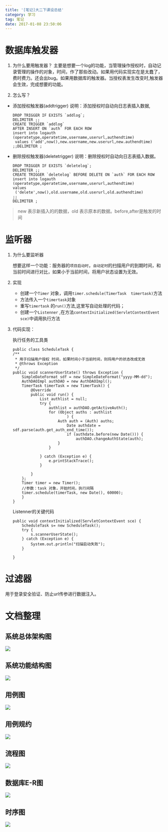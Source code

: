 ```yaml
---
title: '[笔记]大二下课设总结'
category: 学习
tag: 笔记
date: 2017-01-08 23:50:06
---
```


# 数据库触发器

1. 为什么要用触发器？
	主要是想要一个log的功能，当管理操作授权时，自动记录管理的操作的对象，时间，作了那些改动。如果用代码实现实在是太蠢了，费时费力。还会出bug。如果用数据库的触发器。当授权表发生改变时,触发器会生效，完成想要的功能。

2. 怎么写？

- 添加授权触发器(addtrigger)
	说明：添加授权时自动向日志表插入数据,

	```
	DROP TRIGGER IF EXISTS `addlog`;
	DELIMITER ;;
	CREATE TRIGGER `addlog` 
	AFTER INSERT ON `auth` FOR EACH ROW 
	insert into logauth 
	(operatetype,operatetime,username,userurl,authendtime)
	 values ('add',now(),new.username,new.userurl,new.authendtime)
	;;DELIMITER ;
	```
- 删除授权触发器(deletetrigger)
	说明：删除授权时自动向日志表插入数据。
	```
	DROP TRIGGER IF EXISTS `deletelog`;
	DELIMITER ;;
	CREATE TRIGGER `deletelog` BEFORE DELETE ON `auth` FOR EACH ROW
	insert into logauth 
	(operatetype,operatetime,username,userurl,authendtime) 
    values
	 ('delete',now(),old.username,old.userurl,old.authendtime)
	;;
	DELIMITER ;
	```
> new 表示新插入的的数据，old 表示原本的数据。before,after是触发的时间

# 监听器

1. 为什么要监听器

	想要这样一个功能：服务器的`项目启动时`，`自动定时`的扫描用户的到期时间，和当前时间进行对比，如果小于当前时间，将用户状态设置为无效。

2. 实现

	- 创建一个`Timer` 对象，调用`timer.schedule(TimerTask  timertask)`方法
	- 方法传入一个`timertask`对象
	- 重写`timertask` 的`run()`方法,这里写自动处理的代码；
	- 创建一个`Listenner` ,在方法`contextInitialized(ServletContextEvent sce)`中调用执行方法

3. 代码实现：

	执行任务的工具类

	```
	public class ScheduleTask {
    /**
     * 用于扫描用户授权 时间，如果时间小于当前时间，则将用户的状态改成无效
     * @throws Exception
     */
    public void scannerUserState() throws Exception {
        SimpleDateFormat sdf = new SimpleDateFormat("yyyy-MM-dd");
        AuthDAOImpl authDAO = new AuthDAOImpl();
        TimerTask timerTask = new TimerTask() {
            @Override
            public void run() {
                List authlist = null;
                try {
                    authlist = authDAO.getActiveAuth();
                    for (Object auths : authlist
                            ) {
                        Auth auth = (Auth) auths;
                            Date authdate = sdf.parse(auth.get_auth_end_time());
                            if (authdate.before(new Date())) {
                                authDAO.changeAuthState(auth);
                        }
                    }

                } catch (Exception e) {
                    e.printStackTrace();
                }

            }
        };
        Timer timer = new Timer();
		//参数：task 对象，开始时间，执行间隔
        timer.schedule(timerTask, new Date(), 60000);
    	}
	}
	```
	Listenner的关键代码
	```
    public void contextInitialized(ServletContextEvent sce) {
        ScheduleTask s= new ScheduleTask();
        try {
            s.scannerUserState();
        } catch (Exception e) {
            System.out.println("扫描启动失败");
        }

    }
	```

# 过滤器

用于登录安全验证、防止url传参进行数据注入。 

# 文档整理

## 系统总体架构图

![](http://blogimgs-1252094786.cossh.myqcloud.com/%E5%A4%A7%E4%BA%8C%E4%B8%8B%E8%AF%BE%E8%AE%BE/20170621215143_xtztjgt.jpg)

## 系统功能结构图

![](http://blogimgs-1252094786.cossh.myqcloud.com/%E5%A4%A7%E4%BA%8C%E4%B8%8B%E8%AF%BE%E8%AE%BE/20170621215040_xtgnjgt.jpg)

## 用例图

![](http://blogimgs-1252094786.cossh.myqcloud.com/%E5%A4%A7%E4%BA%8C%E4%B8%8B%E8%AF%BE%E8%AE%BE/20170621214826_usecase.jpg)

## 用例规约

![](http://blogimgs-1252094786.cossh.myqcloud.com/%E5%A4%A7%E4%BA%8C%E4%B8%8B%E8%AF%BE%E8%AE%BE/20170621214858_ylgy.jpg)
## 流程图

![](http://blogimgs-1252094786.cossh.myqcloud.com/%E5%A4%A7%E4%BA%8C%E4%B8%8B%E8%AF%BE%E8%AE%BE/20170621214922_lct.jpg)
## 数据库E-R图

![](http://blogimgs-1252094786.cossh.myqcloud.com/%E5%A4%A7%E4%BA%8C%E4%B8%8B%E8%AF%BE%E8%AE%BE/20170621214958_e-r.jpg)

## 时序图
![](http://blogimgs-1252094786.cossh.myqcloud.com/%E5%A4%A7%E4%BA%8C%E4%B8%8B%E8%AF%BE%E8%AE%BE/20170621215844_sxt.jpg)
